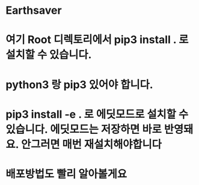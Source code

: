 # Earthsaver

# 여기 Root 디렉토리에서 pip3 install . 로 설치할 수 있습니다. 
# python3 랑 pip3 있어야 합니다.
# pip3 install -e . 로 에딧모드로 설치할 수 있습니다. 에딧모드는 저장하면 바로 반영돼요. 안그러면 매번 재설치해야합니다

# 배포방법도 빨리 알아볼게요

